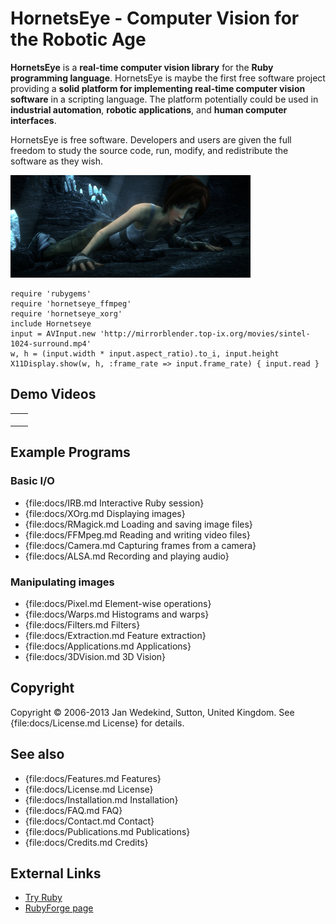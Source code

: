 HornetsEye - Computer Vision for the Robotic Age
================================================

**HornetsEye** is a **real-time computer vision library** for the **Ruby programming language**. HornetsEye is maybe the first free software project providing a **solid platform for implementing real-time computer vision software** in a scripting language. The platform potentially could be used in **industrial automation**, **robotic applications**, and **human computer interfaces**.

HornetsEye is free software. Developers and users are given the full freedom to study the source code, run, modify, and redistribute the software as they wish.

![Screenshot of video player below](images/sintel.jpg)

    require 'rubygems'
    require 'hornetseye_ffmpeg'
    require 'hornetseye_xorg'
    include Hornetseye
    input = AVInput.new 'http://mirrorblender.top-ix.org/movies/sintel-1024-surround.mp4'
    w, h = (input.width * input.aspect_ratio).to_i, input.height
    X11Display.show(w, h, :frame_rate => input.frame_rate) { input.read }

Demo Videos
-----------

<table>
  <tr>
    <td><p><span class="center"><object data="http://www.youtube.com/v/5xJa2ytsE7I" height="344" type="application/x-shockwave-flash" width="508"><param name="movie" value="http://www.youtube.com/v/5xJa2ytsE7I" /></object></span></p></td>
    <td><p><span class="center"><object data="http://www.youtube.com/v/wNFr7RNWeCs" height="344" type="application/x-shockwave-flash" width="508"><param name="movie" value="http://www.youtube.com/v/wNFr7RNWeCs" /></object></span></p></td>
  </tr>
</table>

Example Programs
----------------

### Basic I/O

* {file:docs/IRB.md Interactive Ruby session}
* {file:docs/XOrg.md Displaying images}
* {file:docs/RMagick.md Loading and saving image files}
* {file:docs/FFMpeg.md Reading and writing video files}
* {file:docs/Camera.md Capturing frames from a camera}
* {file:docs/ALSA.md Recording and playing audio}

### Manipulating images

* {file:docs/Pixel.md Element-wise operations}
* {file:docs/Warps.md Histograms and warps}
* {file:docs/Filters.md Filters}
* {file:docs/Extraction.md Feature extraction}
* {file:docs/Applications.md Applications}
* {file:docs/3DVision.md 3D Vision}

Copyright
---------

Copyright © 2006-2013 Jan Wedekind, Sutton, United Kingdom. See {file:docs/License.md License} for details.

See also
--------

* {file:docs/Features.md Features}
* {file:docs/License.md License}
* {file:docs/Installation.md Installation}
* {file:docs/FAQ.md FAQ}
* {file:docs/Contact.md Contact}
* {file:docs/Publications.md Publications}
* {file:docs/Credits.md Credits}

External Links
--------------

* [Try Ruby](http://tryruby.org/)
* [RubyForge page](http://rubyforge.org/projects/hornetseye/)

